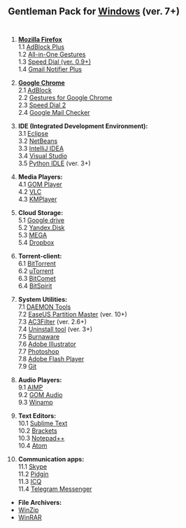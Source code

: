 ## Gentleman Pack for <a href="http://windows.microsoft.com/en-us/windows/downloads">Windows</a> (ver. 7+) <br><br>

1. <a href="https://www.mozilla.org/firefox/new/?scene=2#download-fx"><strong>Mozilla Firefox</strong></a><br>
  1.1 <a href="https://addons.mozilla.org/ru/firefox/addon/adblock-plus/?src=search">AdBlock Plus</a><br>
  1.2 <a href="https://addons.mozilla.org/ru/firefox/addon/all-in-one-gestures/?src=search">All-in-One Gestures</a><br>
  1.3 <a href="https://addons.mozilla.org/ru/firefox/addon/speed-dial/?src=search">Speed Dial (ver. 0.9+)</a><br>
  1.4 <a href="https://addons.mozilla.org/ru/firefox/addon/fastest-notifier-for-gmail/?src=search">Gmail Notifier Plus</a><br>

2. <a href="http://www.google.com.ua/intl/us/chrome/browser/desktop/index.html"><strong>Google Chrome</strong></a><br>
  2.1 <a href="https://chrome.google.com/webstore/detail/adblock/gighmmpiobklfepjocnamgkkbiglidom?hl=en">AdBlock</a><br>
  2.2 <a href="https://chrome.google.com/webstore/detail/gestures-for-google-chrom/jpkfjicglakibpenojifdiepckckakgk?hl=en">Gestures for Google Chrome</a><br>
  2.3 <a href="https://chrome.google.com/webstore/detail/speed-dial-2/jpfpebmajhhopeonhlcgidhclcccjcik?hl=en">Speed Dial 2</a><br>
  2.4 <a href="https://chrome.google.com/webstore/detail/google-mail-checker/mihcahmgecmbnbcchbopgniflfhgnkff?hl=en">Google Mail Checker</a><br>

3. <strong>IDE (Integrated Development Environment):</strong><br>
  3.1 <a href="https://www.eclipse.org/downloads/">Eclipse</a><br>
  3.2 <a href="https://netbeans.org/downloads/">NetBeans</a><br>
  3.3 <a href="https://www.jetbrains.com/idea/download/">IntelliJ IDEA</a><br>
  3.4 <a href="https://www.visualstudio.com/en-us/downloads/download-visual-studio-vs.aspx">Visual Studio</a><br>
  3.5 <a href="https://www.python.org/downloads/">Python IDLE</a> (ver. 3+)<br>

4. <strong>Media Players:</strong><br>
  4.1 <a href="http://player.gomlab.com/eng/download/">GOM Player</a><br>
  4.2 <a href="http://www.videolan.org/vlc/">VLC</a><br>
  4.3 <a href="http://www.kmplayer.com/">KMPlayer</a><br>

5. <strong>Cloud Storage:</strong><br>
  5.1 <a href="https://www.google.com/intl/en/drive/download/">Google drive</a><br>
  5.2 <a href="https://disk.yandex.ua/?ncrnd=4997">Yandex.Disk</a><br>
  5.3 <a href="https://mega.co.nz/#sync">MEGA</a><br>
  5.4 <a href="https://www.dropbox.com/downloading">Dropbox</a><br>

6. <strong>Torrent-client:</strong><br>
  6.1 <a href="http://www.bittorrent.com/">BitTorrent</a><br>
  6.2 <a href="http://www.utorrent.com/intl/ru/downloads/win">uTorrent</a><br>
  6.3 <a href="http://www.bitcomet.com/">BitComet</a><br>
  6.4 <a href="http://www.bitspirit.cc/en/">BitSpirit</a><br>

7. <strong>System Utilities:</strong><br>
  7.1 <a href="http://www.daemon-tools.cc/downloads">DAEMON Tools</a><br>
  7.2 <a href="http://www.partition-tool.com/download.htm">EaseUS Partition Master</a> (ver. 10+)<br>
  7.3 <a href="http://www.ac3filter.net/wiki/Download_AC3Filter">AC3Filter</a> (ver. 2.6+)<br>
  7.4 <a href="http://www.crystalidea.com/ru/download">Uninstall tool</a> (ver. 3+)<br>
  7.5 <a href="http://www.burnaware.com/download.html">Burnaware</a><br>
  7.6 <a href="http://www.adobe.com/uk/products/illustrator.html">Adobe Illustrator</a><br>
  7.7 <a href="http://www.adobe.com/uk/products/photoshop.html">Photoshop</a><br>
  7.8 <a href="https://get.adobe.com/ru/flashplayer/">Adobe Flash Player</a><br>
  7.9 <a href="http://git-scm.com/">Git</a><br>

9. <strong>Audio Players:</strong><br>
  9.1 <a href="http://www.aimp.ru/index.php?do=download">AIMP</a><br>
  9.2 <a href="http://audio.gomlab.com/eng/">GOM Audio</a><br>
  9.3 <a href="http://www.winamp.com/">Winamp</a><br>

10. <strong>Text Editors:</strong><br>
  10.1 <a href="http://www.sublimetext.com/2">Sublime Text</a><br>
  10.2 <a href="http://brackets.io/">Brackets</a><br>
  10.3 <a href="http://notepad-plus-plus.org/download/">Notepad++</a><br>
  10.4 <a href="https://atom.io/">Atom</a><br>

11. <strong>Communication apps:</strong><br> 
  11.1 <a href="http://www.skype.com/en/download-skype/skype-for-computer/">Skype</a><br>
  11.2 <a href="https://pidgin.im/download/">Pidgin</a><br>
  11.3 <a href="https://www.icq.com">ICQ</a><br>
  11.4 <a href="https://desktop.telegram.org/">Telegram Messenger</a><br>

* <strong>File Archivers:</strong><br><ul>
<li> <a href="http://www.winzip.com/win/ru/index.htm">WinZip</a><br></li>
<li> <a href="http://www.win-rar.ru/download/">WinRAR</a><br></li>
<ul>
